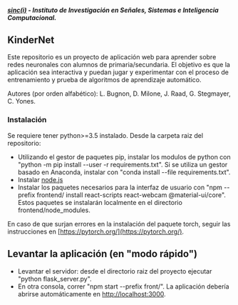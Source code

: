 ##### [sinc(i)](http://www.sinc.unl.edu.ar) - Instituto de Investigación en Señales, Sistemas e Inteligencia Computacional.
## KinderNet
Este repositorio es un proyecto de aplicación web para aprender sobre redes neuronales con alumnos de primaria/secundaria. El objetivo es que la aplicación sea interactiva y puedan jugar y experimentar con el proceso de entrenamiento y prueba de algoritmos de aprendizaje automático. 

Autores (por orden alfabético): L. Bugnon, D. Milone, J. Raad, G. Stegmayer, C. Yones.   
### Instalación
Se requiere tener python>=3.5 instalado. Desde la carpeta raiz del repositorio:
- Utilizando el gestor de paquetes pip, instalar los modulos de python con "python -m pip install --user -r requirements.txt". Si se utiliza un gestor basado en Anaconda, instalar con "conda install --file requirements.txt". 
- Instalar [node.js](https://nodejs.org/en/download/)
- Instalar los paquetes necesarios para la interfaz de usuario con "npm --prefix frontend/ install react-scripts react-webcam @material-ui/core". Estos paquetes se instalarán localmente en el directorio frontend/node_modules.

En caso de que surjan errores en la instalación del paquete torch, seguir las instrucciones en [https://pytorch.org/](https://pytorch.org/).

## Levantar la aplicación (en "modo rápido")
- Levantar el servidor: desde el directorio raiz del proyecto ejecutar "python flask_server.py".
- En otra consola, correr "npm start --prefix front/". La aplicación debería abrirse automáticamente en [http://localhost:3000](http://localhost:3000).


